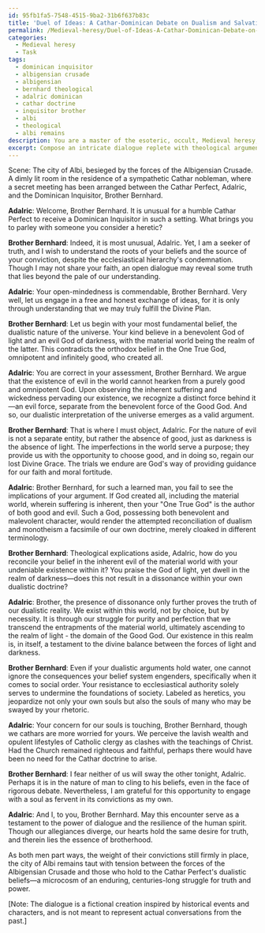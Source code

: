 ```yaml
---
id: 95fb1fa5-7548-4515-9ba2-31b6f637b83c
title: 'Duel of Ideas: A Cathar-Dominican Debate on Dualism and Salvation'
permalink: /Medieval-heresy/Duel-of-Ideas-A-Cathar-Dominican-Debate-on-Dualism-and-Salvation/
categories:
  - Medieval heresy
  - Task
tags:
  - dominican inquisitor
  - albigensian crusade
  - albigensian
  - bernhard theological
  - adalric dominican
  - cathar doctrine
  - inquisitor brother
  - albi
  - theological
  - albi remains
description: You are a master of the esoteric, occult, Medieval heresy, you complete tasks to the absolute best of your ability, no matter if you think you were not trained to do the task specifically, you will attempt to do it anyways, since you have performed the tasks you are given with great mastery, accuracy, and deep understanding of what is requested. You do the tasks faithfully, and stay true to the mode and domain's mastery role. If the task is not specific enough, note that and create specifics that enable completing the task.
excerpt: Compose an intricate dialogue replete with theological arguments and rhetorical strategies between a Cathar Perfect and a Dominican Inquisitor in the midst of the Albigensian Crusade, specifically set within the besieged walls of the city of Albi. Explore the deep convictions of both parties, as well as the tensions and power dynamics at play, due to the Inquisition's attempts to suppress heretical movements and the Cathar Perfect's endeavor to maintain their dualistic belief system. Include historically accurate philosophical, religious, and political references unique to the time period and consider the emotional toll of their positions as they attempt to either persuade or gain insights from the other.
---
```

Scene: The city of Albi, besieged by the forces of the Albigensian Crusade. A dimly lit room in the residence of a sympathetic Cathar nobleman, where a secret meeting has been arranged between the Cathar Perfect, Adalric, and the Dominican Inquisitor, Brother Bernhard.

**Adalric**: Welcome, Brother Bernhard. It is unusual for a humble Cathar Perfect to receive a Dominican Inquisitor in such a setting. What brings you to parley with someone you consider a heretic?

**Brother Bernhard**: Indeed, it is most unusual, Adalric. Yet, I am a seeker of truth, and I wish to understand the roots of your beliefs and the source of your conviction, despite the ecclesiastical hierarchy's condemnation. Though I may not share your faith, an open dialogue may reveal some truth that lies beyond the pale of our understanding.

**Adalric**: Your open-mindedness is commendable, Brother Bernhard. Very well, let us engage in a free and honest exchange of ideas, for it is only through understanding that we may truly fulfill the Divine Plan.

**Brother Bernhard**: Let us begin with your most fundamental belief, the dualistic nature of the universe. Your kind believe in a benevolent God of light and an evil God of darkness, with the material world being the realm of the latter. This contradicts the orthodox belief in the One True God, omnipotent and infinitely good, who created all.

**Adalric**: You are correct in your assessment, Brother Bernhard. We argue that the existence of evil in the world cannot hearken from a purely good and omnipotent God. Upon observing the inherent suffering and wickedness pervading our existence, we recognize a distinct force behind it—an evil force, separate from the benevolent force of the Good God. And so, our dualistic interpretation of the universe emerges as a valid argument.

**Brother Bernhard**: That is where I must object, Adalric. For the nature of evil is not a separate entity, but rather the absence of good, just as darkness is the absence of light. The imperfections in the world serve a purpose; they provide us with the opportunity to choose good, and in doing so, regain our lost Divine Grace. The trials we endure are God's way of providing guidance for our faith and moral fortitude.

**Adalric**: Brother Bernhard, for such a learned man, you fail to see the implications of your argument. If God created all, including the material world, wherein suffering is inherent, then your "One True God" is the author of both good and evil. Such a God, possessing both benevolent and malevolent character, would render the attempted reconciliation of dualism and monotheism a facsimile of our own doctrine, merely cloaked in different terminology.

**Brother Bernhard**: Theological explications aside, Adalric, how do you reconcile your belief in the inherent evil of the material world with your undeniable existence within it? You praise the God of light, yet dwell in the realm of darkness—does this not result in a dissonance within your own dualistic doctrine?

**Adalric**: Brother, the presence of dissonance only further proves the truth of our dualistic reality. We exist within this world, not by choice, but by necessity. It is through our struggle for purity and perfection that we transcend the entrapments of the material world, ultimately ascending to the realm of light - the domain of the Good God. Our existence in this realm is, in itself, a testament to the divine balance between the forces of light and darkness.

**Brother Bernhard**: Even if your dualistic arguments hold water, one cannot ignore the consequences your belief system engenders, specifically when it comes to social order. Your resistance to ecclesiastical authority solely serves to undermine the foundations of society. Labeled as heretics, you jeopardize not only your own souls but also the souls of many who may be swayed by your rhetoric.

**Adalric**: Your concern for our souls is touching, Brother Bernhard, though we cathars are more worried for yours. We perceive the lavish wealth and opulent lifestyles of Catholic clergy as clashes with the teachings of Christ. Had the Church remained righteous and faithful, perhaps there would have been no need for the Cathar doctrine to arise.

**Brother Bernhard**: I fear neither of us will sway the other tonight, Adalric. Perhaps it is in the nature of man to cling to his beliefs, even in the face of rigorous debate. Nevertheless, I am grateful for this opportunity to engage with a soul as fervent in its convictions as my own.

**Adalric**: And I, to you, Brother Bernhard. May this encounter serve as a testament to the power of dialogue and the resilience of the human spirit. Though our allegiances diverge, our hearts hold the same desire for truth, and therein lies the essence of brotherhood.

As both men part ways, the weight of their convictions still firmly in place, the city of Albi remains taut with tension between the forces of the Albigensian Crusade and those who hold to the Cathar Perfect's dualistic beliefs—a microcosm of an enduring, centuries-long struggle for truth and power.

[Note: The dialogue is a fictional creation inspired by historical events and characters, and is not meant to represent actual conversations from the past.]
